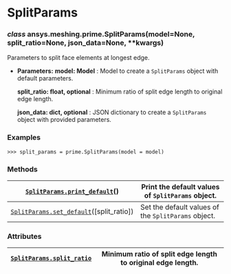 <!-- vale off -->

<a id="splitparams"></a>

# SplitParams

<a id="ansys.meshing.prime.SplitParams"></a>

### *class* ansys.meshing.prime.SplitParams(model=None, split_ratio=None, json_data=None, \*\*kwargs)

Parameters to split face elements at longest edge.

* **Parameters:**
  **model: Model**
  : Model to create a `SplitParams` object with default parameters.

  **split_ratio: float, optional**
  : Minimum ratio of split edge length to original edge length.

  **json_data: dict, optional**
  : JSON dictionary to create a `SplitParams` object with provided parameters.

### Examples

```pycon
>>> split_params = prime.SplitParams(model = model)
```

<!-- !! processed by numpydoc !! -->

### Methods

| [`SplitParams.print_default`](ansys.meshing.prime.SplitParams.print_default.md#ansys.meshing.prime.SplitParams.print_default)()        | Print the default values of `SplitParams` object.   |
|----------------------------------------------------------------------------------------------------------------------------------------|-----------------------------------------------------|
| [`SplitParams.set_default`](ansys.meshing.prime.SplitParams.set_default.md#ansys.meshing.prime.SplitParams.set_default)([split_ratio]) | Set the default values of the `SplitParams` object. |

### Attributes

| [`SplitParams.split_ratio`](ansys.meshing.prime.SplitParams.split_ratio.md#ansys.meshing.prime.SplitParams.split_ratio)   | Minimum ratio of split edge length to original edge length.   |
|---------------------------------------------------------------------------------------------------------------------------|---------------------------------------------------------------|
<!-- vale on -->
